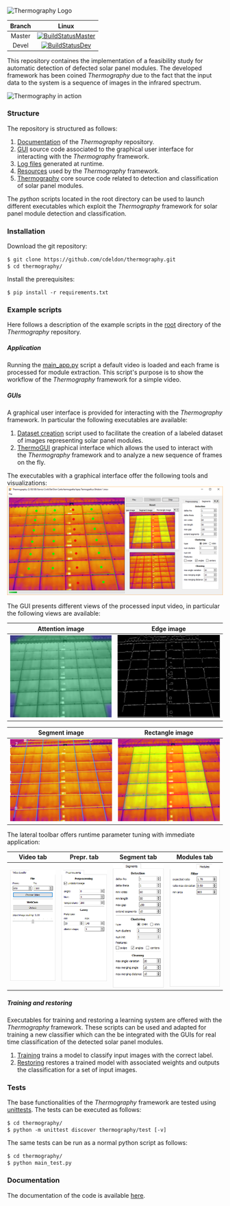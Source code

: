 ![](https://github.com/cdeldon/thermography/blob/master/docs/_static/logo.png?raw=true "Thermography Logo")

Branch|Linux
:----:|:----:
Master|[![BuildStatusMaster](https://travis-ci.org/cdeldon/thermography.svg?branch=master)](https://travis-ci.org/cdeldon)
Devel|[![BuildStatusDev](https://travis-ci.org/cdeldon/thermography.svg?branch=devel)](https://travis-ci.org/cdeldon)

This repository containes the implementation of a feasibility study for automatic detection of defected solar panel modules.
The developed framework has been coined _Thermography_ due to the fact that the input data to the system is a sequence of images in the infrared spectrum.

![Thermography in action](docs/_static/example-view.gif)

### Structure
The repository is structured as follows:
 1. [Documentation](docs) of the _Thermography_ repository.
 2. [GUI](gui) source code associated to the graphical user interface for interacting with the _Thermography_ framework.
 3. [Log files](logs) generated at runtime.
 4. [Resources](resources) used by the _Thermography_ framework.
 5. [Thermography](thermography) core source code related to detection and classification of solar panel modules.
 
The _python_ scripts located in the root directory can be used to launch different executables which exploit the _Thermography_ framework for solar panel module detection and classification.

### Installation
Download the git repository:
``` lang=bash
$ git clone https://github.com/cdeldon/thermography.git
$ cd thermography/
```

Install the prerequisites:
``` lang=bash
$ pip install -r requirements.txt
```

### Example scripts
Here follows a description of the example scripts in the [root](.) directory of the _Thermography_ repository.

##### Application
Running the [main_app.py](main_app.py) script a default video is loaded and each frame is processed for module extraction.
This script's purpose is to show the workflow of the _Thermography_ framework for a simple video.

##### GUIs
A graphical user interface is provided for interacting with the _Thermography_ framework. In particular the following executables are available:
  1. [Dataset creation](main_create_dataset.py) script used to facilitate the creation of a labeled dataset of images representing solar panel modules.
  2. [ThermoGUI](main_thermogui.py) graphical interface which allows the used to interact with the _Thermography_ framework and to analyze a new sequence of frames on the fly.

The executables with a graphical interface offer the following tools and visualizations:
![GUI](./docs/_static/gui_video.PNG?raw=true "GUI")

The GUI presents different views of the processed input video, in particular the following views are available:


Attention image|Edge image
:---:|:---:
![AtteImage](./docs/_static/attention_image.PNG?raw=true "Attention image")|![EdgeImage](./docs/_static/edge_image.PNG?raw=true "Edge image")

Segment image|Rectangle image
:---:|:---:
![SegmImage](./docs/_static/segments_image.PNG?raw=true "Segment Image")|![RectImage](./docs/_static/rectangle_image.PNG?raw=true "Rectangle Image")



The lateral toolbar offers runtime parameter tuning with immediate application:

Video tab|Prepr. tab|Segment tab|Modules tab
:---:|:---:|:---:|:---:
![VideoTab](./docs/_static/video_tab.PNG?raw=true "Video tab")|![PreprTab](./docs/_static/preprocessing_tab.PNG?raw=true "Preprocessing Tab")|![SegmeTab](./docs/_static/segments_tab.PNG?raw=true "Segments Tab")|![ModulTab](./docs/_static/modules_tab.PNG?raw=true "Modules Tab")

##### Training and restoring
Executables for training and restoring a learning system are offered with the _Thermography_ framework.
These scripts can be used and adapted for training a new classifier which can the be integrated with the GUIs for real time classification of the detected solar panel modules.

 1. [Training](main_training.py) trains a model to classify input images with the correct label.
 2. [Restoring](main_training_restorer.py) restores a trained model with associated weights and outputs the classification for a set of input images.
### Tests
The base functionalities of the _Thermography_ framework are tested using [unittests](https://docs.python.org/3/library/unittest.html).
The tests can be executed as follows:
```lang=bash
$ cd thermography/
$ python -m unittest discover thermography/test [-v]
```

The same tests can be run as a normal python script as follows:
```lang=bash
$ cd thermography/
$ python main_test.py
```


### Documentation
The documentation of the code is available [here](https://cdeldon.github.io/thermography/html/html/index.html).

